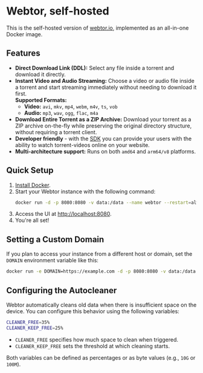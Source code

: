 # Webtor, self-hosted

This is the self-hosted version of [webtor.io](https://webtor.io), implemented as an all-in-one Docker image.

## Features

- **Direct Download Link (DDL):** Select any file inside a torrent and download it directly.
- **Instant Video and Audio Streaming:** Choose a video or audio file inside a torrent and start streaming immediately without needing to download it first.  
  **Supported Formats:**
   - **Video:** `avi`, `mkv`, `mp4`, `webm`, `m4v`, `ts`, `vob`
   - **Audio:** `mp3`, `wav`, `ogg`, `flac`, `m4a`
- **Download Entire Torrent as a ZIP Archive:** Download your torrent as a ZIP archive on-the-fly while preserving the original directory structure, without requiring a torrent client.
- **Developer friendly** - with the [SDK](https://github.com/webtor-io/embed-sdk-js) you can provide your users with the ability to watch torrent-videos online on your website.
- **Multi-architecture support:** Runs on both `amd64` and `arm64/v8` platforms.

## Quick Setup

1. [Install Docker](https://docs.docker.com/get-docker/).
2. Start your Webtor instance with the following command:
   ```bash
   docker run -d -p 8080:8080 -v data:/data --name webtor --restart=always ghcr.io/webtor-io/self-hosted:latest
   ```
3. Access the UI at <http://localhost:8080>.
4. You're all set!

## Setting a Custom Domain

If you plan to access your instance from a different host or domain, set the `DOMAIN` environment variable like this:

```bash
docker run -e DOMAIN=https://example.com -d -p 8080:8080 -v data:/data --name webtor --restart=always ghcr.io/webtor-io/self-hosted:latest
```

## Configuring the Autocleaner

Webtor automatically cleans old data when there is insufficient space on the device. You can configure this behavior using the following variables:

```bash
CLEANER_FREE=35%
CLEANER_KEEP_FREE=25%
```

- `CLEANER_FREE` specifies how much space to clean when triggered.
- `CLEANER_KEEP_FREE` sets the threshold at which cleaning starts.

Both variables can be defined as percentages or as byte values (e.g., `10G` or `100M`).
